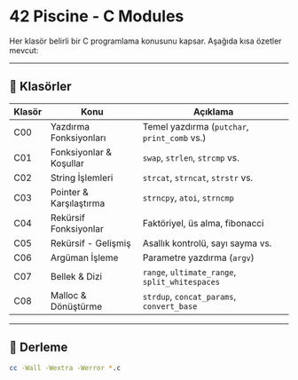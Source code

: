 # 42 Piscine - C Modules

Her klasör belirli bir C programlama konusunu kapsar. Aşağıda kısa özetler mevcut:

---

## 📂 Klasörler

| Klasör | Konu                     | Açıklama                                     |
|--------|--------------------------|----------------------------------------------|
| C00    | Yazdırma Fonksiyonları   | Temel yazdırma (`putchar`, `print_comb` vs.) |
| C01    | Fonksiyonlar & Koşullar  | `swap`, `strlen`, `strcmp` vs.               |
| C02    | String İşlemleri         | `strcat`, `strncat`, `strstr` vs.            |
| C03    | Pointer & Karşılaştırma  | `strncpy`, `atoi`, `strncmp`                 |
| C04    | Rekürsif Fonksiyonlar    | Faktöriyel, üs alma, fibonacci                |
| C05    | Rekürsif - Gelişmiş      | Asallık kontrolü, sayı sayma vs.             |
| C06    | Argüman İşleme           | Parametre yazdırma (`argv`)                  |
| C07    | Bellek & Dizi            | `range`, `ultimate_range`, `split_whitespaces` |
| C08    | Malloc & Dönüştürme      | `strdup`, `concat_params`, `convert_base`    |

---

## 🧪 Derleme

```bash
cc -Wall -Wextra -Werror *.c
